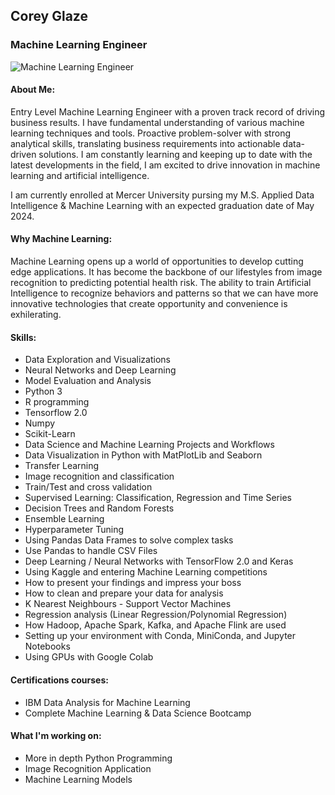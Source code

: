 ## Corey Glaze
### Machine Learning Engineer
![Machine Learning Engineer](https://github.com/cglaunchtech/tempImgs/blob/8012d1be2725c040c611e570831121e6e5c7acdb/tempimgs/github-header-image.png)

#### About Me:

Entry Level Machine Learning Engineer with a proven track record of driving business results. I have fundamental understanding of various machine learning techniques and tools. Proactive problem-solver with strong analytical skills, translating business requirements into actionable data-driven solutions. I am constantly learning and keeping up to date with the latest developments in the field, I am excited to drive innovation in machine learning and artificial intelligence.

I am currently enrolled at Mercer University pursing my M.S. Applied Data Intelligence & Machine Learning with an expected graduation date of May 2024.

#### Why Machine Learning:

Machine Learning opens up a world of opportunities to develop cutting edge applications. It has become the backbone of our lifestyles from image recognition to predicting potential health risk. The ability to train Artificial Intelligence to recognize behaviors and patterns so that we can have more innovative technologies that create opportunity and convenience is exhilerating. 

#### Skills:

- Data Exploration and Visualizations
- Neural Networks and Deep Learning 
- Model Evaluation and Analysis
- Python 3 
- R programming
- Tensorflow 2.0
- Numpy
- Scikit-Learn
- Data Science and Machine Learning Projects and Workflows
- Data Visualization in Python with MatPlotLib and Seaborn
- Transfer Learning
- Image recognition and classification
- Train/Test and cross validation
- Supervised Learning: Classification, Regression and Time Series
- Decision Trees and Random Forests
- Ensemble Learning
- Hyperparameter Tuning
- Using Pandas Data Frames to solve complex tasks
- Use Pandas to handle CSV Files
- Deep Learning / Neural Networks with TensorFlow 2.0 and Keras 
- Using Kaggle and entering Machine Learning competitions 
- How to present your findings and impress your boss 
- How to clean and prepare your data for analysis
- K Nearest Neighbours - Support Vector Machines 
- Regression analysis (Linear Regression/Polynomial Regression)
- How Hadoop, Apache Spark, Kafka, and Apache Flink are used 
- Setting up your environment with Conda, MiniConda, and Jupyter Notebooks
- Using GPUs with Google Colab

#### Certifications courses:

- IBM Data Analysis for Machine Learning
- Complete Machine Learning & Data Science Bootcamp

#### What I'm working on:

- More in depth Python Programming
- Image Recognition Application
- Machine Learning Models


